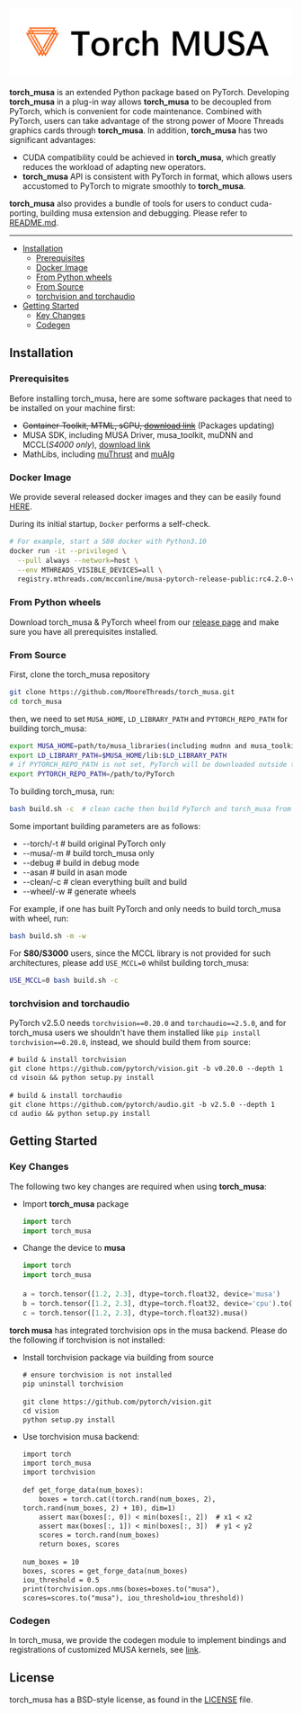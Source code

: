 ![Torch MUSA_Logo](docs/images/torch_musa.png)
--------------------------------------------------------------------------------

**torch_musa** is an extended Python package based on PyTorch. Developing **torch_musa** in a plug-in way allows **torch_musa** to be decoupled from PyTorch, which is convenient for code maintenance. Combined with PyTorch, users can take advantage of the strong power of Moore Threads graphics cards through **torch_musa**. In addition, **torch_musa** has two significant advantages:

* CUDA compatibility could be achieved in **torch_musa**, which greatly reduces the workload of adapting new operators.
* **torch_musa** API is consistent with PyTorch in format, which allows users accustomed to PyTorch to migrate smoothly to **torch_musa**.

**torch_musa** also provides a bundle of tools for users to conduct cuda-porting, building musa extension and debugging. Please refer to [README.md](torch_musa/utils/README.md).

--------------------------------------------------------------------------------

<!-- toc -->

- [Installation](#installation)  
  - [Prerequisites](#prerequisites)
  - [Docker Image](#docker-image)
  - [From Python wheels](#from-python-wheels)
  - [From Source](#from-source)
  - [torchvision and torchaudio](#torchvision-and-torchaudio)
- [Getting Started](#getting-started)
  - [Key Changes](#key-changes)
  - [Codegen](#codegen)

<!-- tocstop -->

## Installation
### Prerequisites
Before installing torch_musa, here are some software packages that need to be installed on your machine first:
- ~~Container-Toolkit, MTML, sGPU, [download link](https://mcconline.mthreads.com/software)~~ (Packages updating)
- MUSA SDK, including MUSA Driver, musa_toolkit, muDNN and MCCL(*S4000 only*), [download link](https://developer.mthreads.com/sdk/download/musa?equipment=&os=&driverVersion=&version=)
- MathLibs, including [muThrust](https://github.com/MooreThreads/muThrust) and [muAlg](https://github.com/MooreThreads/muAlg)

### Docker Image
We provide several released docker images and they can be easily found [HERE](https://mcconline.mthreads.com/repo).

During its initial startup, `Docker` performs a self-check.

```bash
# For example, start a S80 docker with Python3.10
docker run -it --privileged \
  --pull always --network=host \
  --env MTHREADS_VISIBLE_DEVICES=all \
  registry.mthreads.com/mcconline/musa-pytorch-release-public:rc4.2.0-v2.1.0-S80-py310 /bin/bash
```

### From Python wheels
Download torch_musa & PyTorch wheel from our [release page](https://github.com/MooreThreads/torch_musa/releases) and make sure you have
all prerequisites installed.

### From Source
First, clone the torch_musa repository
```bash
git clone https://github.com/MooreThreads/torch_musa.git
cd torch_musa
```

then, we need to set `MUSA_HOME`, `LD_LIBRARY_PATH` and `PYTORCH_REPO_PATH` for building torch_musa:
```bash
export MUSA_HOME=path/to/musa_libraries(including mudnn and musa_toolkits) # defalut value is /usr/local/musa/
export LD_LIBRARY_PATH=$MUSA_HOME/lib:$LD_LIBRARY_PATH
# if PYTORCH_REPO_PATH is not set, PyTorch will be downloaded outside this directory when building with build.sh
export PYTORCH_REPO_PATH=/path/to/PyTorch
```

To building torch_musa, run:
```bash
bash build.sh -c  # clean cache then build PyTorch and torch_musa from scratch
```

Some important building parameters are as follows:
 - --torch/-t  # build original PyTorch only
 - --musa/-m   # build torch_musa only
 - --debug  # build in debug mode
 - --asan   # build in asan mode
 - --clean/-c  # clean everything built and build
 - --wheel/-w  # generate wheels

For example, if one has built PyTorch and only needs to build torch_musa with wheel, run:
```bash
bash build.sh -m -w
```
For **S80/S3000** users, since the MCCL library is not provided for such architectures, please add `USE_MCCL=0` whilst building torch_musa:
```bash
USE_MCCL=0 bash build.sh -c
```

### torchvision and torchaudio
PyTorch v2.5.0 needs `torchvision==0.20.0` and `torchaudio==2.5.0`, and for torch_musa users we
shouldn't have them installed like `pip install torchvision==0.20.0`, instead, we should build
them from source:
```shell
# build & install torchvision
git clone https://github.com/pytorch/vision.git -b v0.20.0 --depth 1
cd visoin && python setup.py install

# build & install torchaudio
git clone https://github.com/pytorch/audio.git -b v2.5.0 --depth 1
cd audio && python setup.py install
```

## Getting Started
### Key Changes
The following two key changes are required when using **torch_musa**:
 - Import **torch_musa** package
   ```Python
   import torch
   import torch_musa
   ```

 - Change the device to **musa**
   ```Python
   import torch
   import torch_musa

   a = torch.tensor([1.2, 2.3], dtype=torch.float32, device='musa')
   b = torch.tensor([1.2, 2.3], dtype=torch.float32, device='cpu').to('musa')
   c = torch.tensor([1.2, 2.3], dtype=torch.float32).musa()
   ```
**torch musa** has integrated torchvision ops in the musa backend. Please do the following if torchvision is not installed:
- Install torchvision package via building from source
  ```
  # ensure torchvision is not installed
  pip uninstall torchvision
  
  git clone https://github.com/pytorch/vision.git
  cd vision
  python setup.py install
  ```
- Use torchvision musa backend:
  ```
  import torch
  import torch_musa
  import torchvision

  def get_forge_data(num_boxes):
      boxes = torch.cat((torch.rand(num_boxes, 2), torch.rand(num_boxes, 2) + 10), dim=1)
      assert max(boxes[:, 0]) < min(boxes[:, 2])  # x1 < x2
      assert max(boxes[:, 1]) < min(boxes[:, 3])  # y1 < y2
      scores = torch.rand(num_boxes)
      return boxes, scores

  num_boxes = 10
  boxes, scores = get_forge_data(num_boxes)
  iou_threshold = 0.5
  print(torchvision.ops.nms(boxes=boxes.to("musa"), scores=scores.to("musa"), iou_threshold=iou_threshold))
  ```

### Codegen
In torch_musa, we provide the codegen module to implement bindings and registrations of customized MUSA kernels, see [link](tools/codegen/README.md).

## License
torch_musa has a BSD-style license, as found in the [LICENSE](LICENSE) file.
